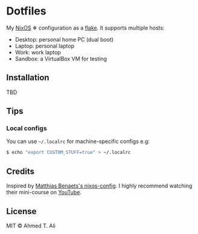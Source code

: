 # Dotfiles

My [NixOS](https://nixos.org/) ❄ configuration as a [flake](https://nixos.wiki/wiki/Flakes). It supports multiple hosts:

- Desktop: personal home PC (dual boot)
- Laptop: personal laptop
- Work: work laptop
- Sandbox: a VirtualBox VM for testing

## Installation

TBD

## Tips

### Local configs

You can use `~/.localrc` for machine-specific configs e.g:

```sh
$ echo "export CUSTOM_STUFF=true" > ~/.localrc
```

## Credits

Inspired by [Matthias Benaets's nixos-config](https://github.com/MatthiasBenaets/nixos-config). I highly recommend watching their mini-course on [YouTube](https://youtu.be/AGVXJ-TIv3Y).

## License

MIT © Ahmed T. Ali

[starship]: https://starship.rs/
[fzf]: https://github.com/junegunn/fzf
[fd]: https://github.com/sharkdp/fd
[alacritty]: https://github.com/alacritty/alacritty
